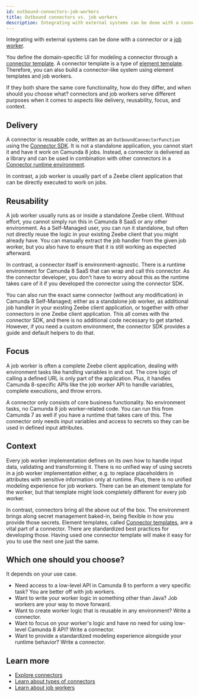 ```yaml
---
id: outbound-connectors-job-workers
title: Outbound connectors vs. job workers
description: Integrating with external systems can be done with a connector or a job worker.
---
```


Integrating with external systems can be done with a connector or a [job worker](job-workers.md).

You define the domain-specific UI for modeling a connector through a [connector template](/components/connectors/custom-built-connectors/connector-templates.md). A connector template is a type of [element template](/components/modeler/desktop-modeler/element-templates/about-templates.md). Therefore, you can also build a connector-like system using element templates and job workers.

If they both share the same core functionality, how do they differ, and when should you choose what? connectors and job workers serve different purposes when it comes to aspects like delivery, reusability, focus, and context.

## Delivery

A connector is reusable code, written as an `OutboundConnectorFunction` using the [Connector SDK](/components/connectors/custom-built-connectors/connector-sdk.md#outbound-connector-runtime-logic).
It is not a standalone application, you cannot start it and have it work on Camunda 8 jobs.
Instead, a connector is delivered as a library and can be used in combination with other connectors in a [Connector runtime environment](/components/connectors/custom-built-connectors/connector-sdk.md#runtime-environments).

In contrast, a job worker is usually part of a Zeebe client application that can be directly executed to work on jobs.

## Reusability

A job worker usually runs as or inside a standalone Zeebe client. Without effort, you cannot simply run this in Camunda 8 SaaS or any other environment.
As a Self-Managed user, you can run it standalone, but often not directly reuse the logic in your existing Zeebe client that you might already have.
You can manually extract the job handler from the given job worker, but you also have to ensure that it is still working as expected afterward.

In contrast, a connector itself is environment-agnostic. There is a runtime environment for Camunda 8 SaaS that can wrap and call this connector. As the connector developer, you don't have to worry about this as the runtime takes care of it if you developed the connector using the connector SDK.

You can also run the exact same connector (without any modification) in Camunda 8 Self-Managed; either as a standalone job worker, as additional job handler in your existing Zeebe client application, or together with other connectors in one Zeebe client application.
This all comes with the connector SDK, and there is no additional code necessary to get started. However, if you need a custom environment, the connector SDK provides a guide and default helpers to do that.

## Focus

A job worker is often a complete Zeebe client application, dealing with environment tasks like handling variables in and out. The core logic of calling a defined URL is only part of the application.
Plus, it handles Camunda 8-specific APIs like the job worker API to handle variables, complete executions, and throw errors.

A connector only consists of core business functionality. No environment tasks, no Camunda 8 job worker-related code. You can run this from Camunda 7 as well if you have a runtime that takes care of this.
The connector only needs input variables and access to secrets so they can be used in defined input attributes.

## Context

Every job worker implementation defines on its own how to handle input data, validating and transforming it.
There is no unified way of using secrets in a job worker implementation either, e.g. to replace placeholders in attributes with sensitive information only at runtime.
Plus, there is no unified modeling experience for job workers. There can be an element template for the worker, but that template might look completely different for every job worker.

In contrast, connectors bring all the above out of the box. The environment brings along secret management baked-in, being flexible in how you provide those secrets.
Element templates, called [Connector templates](/components/connectors/custom-built-connectors/connector-templates.md), are a vital part of a connector. There are standardized best practices for developing those.
Having used one connector template will make it easy for you to use the next one just the same.

## Which one should you choose?

It depends on your use case.

- Need access to a low-level API in Camunda 8 to perform a very specific task? You are better off with job workers.
- Want to write your worker logic in something other than Java? Job workers are your way to move forward.
- Want to create worker logic that is reusable in any environment? Write a connector.
- Want to focus on your worker's logic and have no need for using low-level Camunda 8 API? Write a connector.
- Want to provide a standardized modeling experience alongside your runtime behavior? Write a connector.

## Learn more

- [Explore connectors](/components/connectors/introduction.md)
- [Learn about types of connectors](/components/connectors/connector-types.md)
- [Learn about job workers](job-workers.md)
